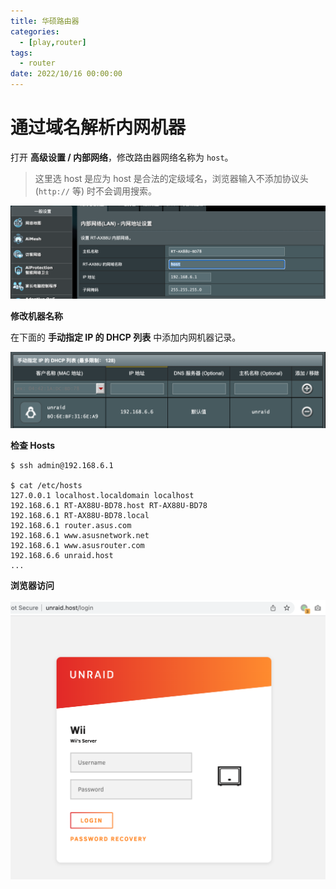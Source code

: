 ```yaml
---
title: 华硕路由器
categories: 
  - [play,router]
tags:
  - router
date: 2022/10/16 00:00:00
---
```


# 通过域名解析内网机器

打开 **高级设置 / 内部网络**，修改路由器网络名称为 `host`。

> 这里选 host 是应为 host 是合法的定级域名，浏览器输入不添加协议头 (`http://` 等) 时不会调用搜索。

![image-20221106215611021](./ausu/image-20221106215611021.png)

**修改机器名称**

在下面的 **手动指定 IP 的 DHCP 列表** 中添加内网机器记录。

![image-20221106224817651](./ausu/image-20221106224817651.png)

**检查 Hosts**

```shell
$ ssh admin@192.168.6.1

$ cat /etc/hosts
127.0.0.1 localhost.localdomain localhost
192.168.6.1 RT-AX88U-BD78.host RT-AX88U-BD78
192.168.6.1 RT-AX88U-BD78.local
192.168.6.1 router.asus.com
192.168.6.1 www.asusnetwork.net
192.168.6.1 www.asusrouter.com
192.168.6.6 unraid.host
...
```

**浏览器访问**

![image-20221106220852396](./ausu/image-20221106220852396.png)